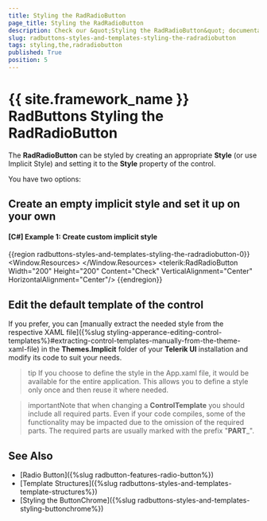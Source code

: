 ```yaml
---
title: Styling the RadRadioButton
page_title: Styling the RadRadioButton
description: Check our &quot;Styling the RadRadioButton&quot; documentation article for the RadButtons {{ site.framework_name }} control.
slug: radbuttons-styles-and-templates-styling-the-radradiobutton
tags: styling,the,radradiobutton
published: True
position: 5
---
```


# {{ site.framework_name }} RadButtons Styling the RadRadioButton

The __RadRadioButton__ can be styled by creating an appropriate __Style__ (or use Implicit Style) and setting it to the __Style__ property of the control. 

You have two options:

## Create an empty implicit style and set it up on your own 

#### __[C#] Example 1: Create custom implicit style__
{{region radbuttons-styles-and-templates-styling-the-radradiobutton-0}}
	<Window.Resources>
		<Style TargetType="telerik:RadRadioButton">
            <Setter Property="Opacity" Value="0.5"/>
            <Setter Property="Background" Value="Bisque"/>
        </Style>
	</Window.Resources>
	<Grid>
		<telerik:RadRadioButton Width="200" Height="200" Content="Check"  VerticalAlignment="Center" HorizontalAlignment="Center"/>
	</Grid>
{{endregion}}

## Edit the default template of the control

If you prefer, you can [manually extract the needed style from the respective XAML file]({%slug styling-apperance-editing-control-templates%}#extracting-control-templates-manually-from-the-theme-xaml-file) in the **Themes.Implicit** folder of your **Telerik UI** installation and modify its code to suit your needs.

>tip If you choose to define the style in the App.xaml file, it would be available for the entire application. This allows you to define a style only once and then reuse it where needed.

>importantNote that when changing a __ControlTemplate__ you should include all required parts. Even if your code compiles, some of the functionality may be impacted due to the omission of the required parts. The required parts are usually marked with the prefix "__PART___".

## See Also
 * [Radio Button]({%slug radbutton-features-radio-button%})
 * [Template Structures]({%slug radbuttons-styles-and-templates-template-structures%})
 * [Styling the ButtonChrome]({%slug radbuttons-styles-and-templates-styling-buttonchrome%})
